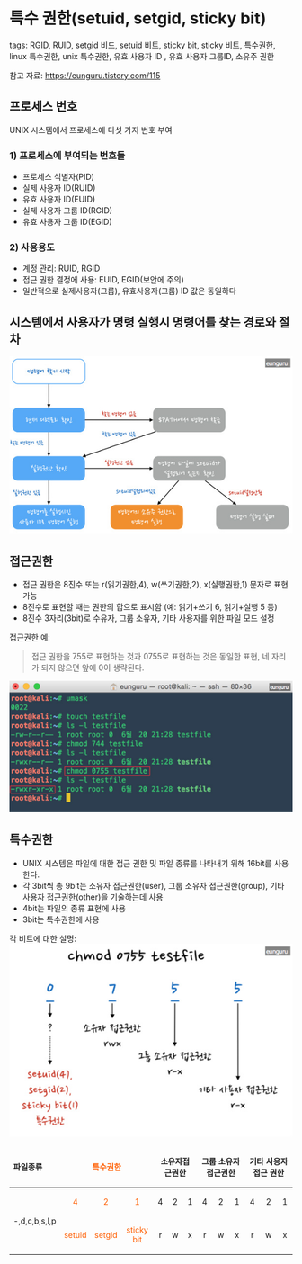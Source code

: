 # 특수 권한(setuid, setgid, sticky bit)
tags: RGID, RUID, setgid 비드, setuid 비트, sticky bit, sticky 비트, 특수권한, linux 특수권한, unix 특수권한, 유효 사용자 ID
, 유효 사용자 그룹ID, 소유주 권한

참고 자료: https://eunguru.tistory.com/115

## 프로세스 번호
UNIX 시스템에서 프로세스에 다섯 가지 번호 부여

### 1) 프로세스에 부여되는 번호들
- 프로세스 식별자(PID)
- 실제 사용자 ID(RUID)
- 유효 사용자 ID(EUID)
- 실제 사용자 그룹 ID(RGID)
- 유효 사용자 그룹 ID(EGID)


### 2) 사용용도
- 계정 관리: RUID, RGID
- 접근 권한 결정에 사용: EUID, EGID(보안에 주의)
- 일반적으로 실제사용자(그룹), 유효사용자(그룹) ID 값은 동일하다


## 시스템에서 사용자가 명령 실행시 명령어를 찾는 경로와 절차

![명령어 실형 절차](./images/system-command-workflow.jpg)



## 접근권한

- 접근 권한은 8진수 또는 r(읽기권한,4), w(쓰기권한,2), x(실행권한,1) 문자로 표현 가능
- 8진수로 표현할 때는 권한의 합으로 표시함 (예: 읽기+쓰기 6, 읽기+실행 5 등)
- 8진수 3자리(3bit)로 수유자, 그룹 소유자, 기타 사용자를 위한 파일 모드 설정

접근권한 예:
> 접근 권한을 755로 표현하는 것과 0755로 표현하는 것은 동일한 표현, 네 자리가 되지 않으면 앞에 0이 생략된다.

![접근 권한 설정 예제](./images/chmod-755-example.jpg)


## 특수권한
- UNIX 시스템은 파일에 대한 접근 권한 및 파일 종류를 나타내기 위해 16bit를 사용한다.
- 각 3bit씩 총 9bit는 소유자 접근권한(user), 그룹 소유자 접근권한(group), 기타 사용자 접근권한(other)을 기술하는데 사용
- 4bit는 파일의 종류 표현에 사용
- 3bit는 특수권한에 사용

각 비트에 대한 설명: <br>
![비트에 대한 설명](./images/chmod-0755-description.jpg)

<table cellspacing="0" cellpadding="0" border="0">
<thead>
<tr><td colspan="4"><p><b> 파일종류</b></p></td>
<td colspan="4"><p style="text-align: center;"><b><span style="color: rgb(255, 94, 0);">특수권한</span></b></p></td>
<td colspan="3"><p style="text-align: center;"><b>소유자접근권한</b></p></td>
<td colspan="3"><p style="text-align: center;"><b>그룹 소유자 접근권한</b></p></td>
<td colspan="3"><p style="text-align: center;"><b>기타 사용자 접근 권한</b></p></td>
</tr>
</thead>
<tbody>
<tr><td colspan="4" rowspan="2"><p style="text-align: center;">-,d,c,b,s,l,p</p></td>
<td><p style="text-align: center;"><span style="color: rgb(255, 94, 0);">4</span></p></td>
<td><p style="text-align: center;"><span style="color: rgb(255, 94, 0);">2</span></p></td>
<td colspan="2"><p style="text-align: center;"><span style="color: rgb(255, 94, 0);">1</span></p></td>
<td><p style="text-align: center;">4</p></td>
<td><p style="text-align: center;">2</p></td>
<td><p style="text-align: center;">1</p></td>
<td><p style="text-align: center;">4</p></td>
<td><p style="text-align: center;">2</p></td>
<td><p style="text-align: center;">1</p></td>
<td><p style="text-align: center;">4</p></td>
<td><p style="text-align: center;">2</p></td>
<td><p style="text-align: center;">1</p></td>
</tr>
<tr>
<td><p style="text-align: center;"><span style="color: rgb(255, 94, 0);">setuid</span></p></td>
<td><p style="text-align: center;"><span style="color: rgb(255, 94, 0);">setgid</span></p></td>
<td colspan="2"><p style="text-align: center;"><span style="color: rgb(255, 94, 0);">sticky bit</span></p></td>
<td><p style="text-align: center;">r</p></td>
<td><p style="text-align: center;">w</p></td>
<td><p style="text-align: center;">x</p></td>
<td><p style="text-align: center;">r</p></td>
<td><p style="text-align: center;">w</p></td>
<td><p style="text-align: center;">x</p></td>
<td><p style="text-align: center;">r</p></td>
<td><p style="text-align: center;">w</p></td>
<td><p style="text-align: center;">x</p></td>
</tr>
</tbody>
</table>